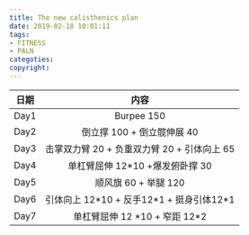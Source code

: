 ```yaml
---
title: The new calisthenics plan
date: 2019-02-18 10:01:11
tags:
- FITNESS
- PALN
categoties:
copyright:
---
```

|日期|内容|
|:---:|:---:|
|Day1| Burpee 150|
|Day2| 倒立撑 100 + 倒立髋伸展 40|
|Day3|击掌双力臂 20 + 负重双力臂 20 + 引体向上 65|
|Day4|单杠臂屈伸 12\*10 +爆发俯卧撑 30|
|Day5|顺风旗 60 + 举腿 120|
|Day6|引体向上 12\*10 + 反手12\*1 + 挺身引体12\*1|
|Day7|单杠臂屈伸 12 \*10 + 窄距 12\*2|

